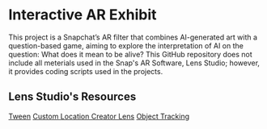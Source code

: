 # Interactive AR Exhibit

This project is a Snapchat’s AR filter that combines AI-generated art with a question-based game, aiming to explore the interpretation of AI on the question: What does it mean to be alive? This GitHub repository does not include all meterials used in the Snap's AR Software, Lens Studio; however, it provides coding scripts used in the projects.

## Lens Studio's Resources
[Tween]([https://www.physionet.org/content/mitdb/1.0.0/](https://docs.snap.com/lens-studio/references/templates/world/tween#tutorial)https://docs.snap.com/lens-studio/references/templates/world/tween#tutorial)
[Custom Location Creator Lens](https://docs.snap.com/lens-studio/references/templates/landmarker/custom-landmarker-scan#video-walkthrough)
[Object Tracking](https://docs.snap.com/lens-studio/references/guides/lens-features/tracking/world/object-tracking#adding-object-tracking-to-your-project)
